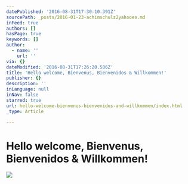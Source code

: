 ```yaml
---
datePublished: '2016-08-31T17:30:10.391Z'
sourcePath: _posts/2016-01-23-achimschulz2yahooes.md
inFeed: true
authors: []
hasPage: true
keywords: []
author:
  - name: ''
    url: ''
via: {}
dateModified: '2016-08-31T17:26:20.586Z'
title: 'Hello welcome, Bienvenus, Bienvenidos & Willkommen!'
publisher: {}
description: ''
inLanguage: null
inNav: false
starred: true
url: hello-welcome-bienvenus-bienvenidos-and-willkommen/index.html
_type: Article

---
```

# Hello welcome, Bienvenus, Bienvenidos & Willkommen!
![](https://the-grid-user-content.s3-us-west-2.amazonaws.com/9db8b583-0347-4273-a953-bf959ce92537.jpg)